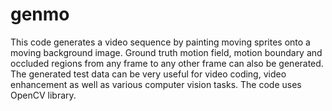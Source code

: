 # genmo
This code generates a video sequence by painting moving sprites onto a moving background image. Ground truth motion field, motion boundary and occluded regions from any frame to any other frame can also be generated. The generated test data can be very useful for video coding, video enhancement as well as various computer vision tasks. The code uses OpenCV library. 
